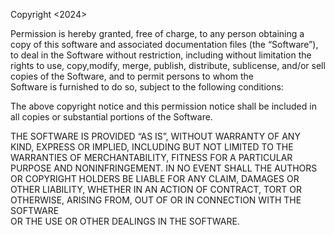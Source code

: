 

Copyright <2024> <Aymar Sedami NAHUM>

Permission is hereby granted, free of charge, to any person obtaining a copy of this software and associated documentation 
files (the “Software”), to deal in the Software without restriction, including without limitation the rights to use, copy,modify,
merge, publish, distribute, sublicense, and/or sell copies of the Software, and to permit persons to whom the      
Software is furnished to do so, subject to the following conditions:

The above copyright notice and this permission notice shall be included in all copies or substantial portions of the Software. <br/>

THE SOFTWARE IS PROVIDED “AS IS”, WITHOUT WARRANTY OF ANY KIND, EXPRESS OR IMPLIED, INCLUDING BUT NOT LIMITED TO THE WARRANTIES 
OF MERCHANTABILITY, FITNESS FOR A PARTICULAR PURPOSE AND NONINFRINGEMENT. IN NO EVENT SHALL THE AUTHORS OR COPYRIGHT HOLDERS BE 
LIABLE FOR ANY CLAIM, DAMAGES OR OTHER LIABILITY, WHETHER IN AN ACTION OF CONTRACT, TORT OR OTHERWISE, ARISING FROM, OUT OF OR IN CONNECTION WITH THE SOFTWARE <br /> 
OR THE USE OR OTHER DEALINGS IN THE SOFTWARE.
